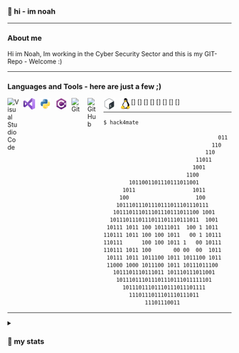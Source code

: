 ### 👋 hi - im noah
---
### About me

Hi im Noah,
Im working in the Cyber Security Sector and this is my GIT-Repo - Welcome :)

<!--
Hacker GIF from here:
<a href="https://iconscout.com/lottie-animations/hacker-using-laptop" class="text-underline font-size-sm" target="_blank">Hacker Using Laptop</a> by <a href="https://iconscout.com/contributors/boltbite" class="text-underline font-size-sm">BoltBite</a> on <a href="https://iconscout.com" class="text-underline font-size-sm">IconScout</a>
-->
---
### Languages and Tools - here are just a few ;)

[<img align="left" alt="Visual Studio Code" width="26px" src="https://cdn.jsdelivr.net/gh/devicons/devicon/icons/vscode/vscode-original.svg" style="padding-right:10px;" />]
[<img align="left" alt="Visual Studio" width="26px" src="https://raw.githubusercontent.com/devicons/devicon/v2.16.0/icons/visualstudio/visualstudio-original.svg" style="padding-right:10px;" />]
[<img align="left" alt="Python" width="26px" src="https://github.com/devicons/devicon/blob/v2.16.0/icons/python/python-original.svg" style="padding-right:10px;" />]
[<img align="left" alt="c#" width="26px" src="https://raw.githubusercontent.com/devicons/devicon/v2.16.0/icons/csharp/csharp-original.svg" style="padding-right:10px;" />]
[<img align="left" alt="Git" width="26px" src="https://cdn.jsdelivr.net/gh/devicons/devicon/icons/git/git-original.svg" style="padding-right:10px;" />]
[<img align="left" alt="GitHub" width="26px" src="https://user-images.githubusercontent.com/3369400/139447912-e0f43f33-6d9f-45f8-be46-2df5bbc91289.png" style="padding-right:10px;" />]
[<img align="left" alt="bash" width="26px" src="https://raw.githubusercontent.com/devicons/devicon/v2.16.0/icons/bash/bash-original.svg" style="padding-right:10px;" />]
[<img align="left" alt="Linux" width="26px" src="https://raw.githubusercontent.com/devicons/devicon/v2.16.0/icons/linux/linux-original.svg"/>]

---

```bash
$ hack4mate

                                    011     
                                  110       
                                110         
                             11011          
                            1001            
                          1100              
        1011001101110111011001              
      1011                  1011            noah - h4m
     100                     100            ----------
    10111011101110111011101110111           
   101110111011101110111011100 1001         Uptime: "21 years"
  1011101110111011101110111011  1001        Location: "GER"
 10111 1011 100 10111011  100 1 1011        
110111 1011 100 100 1011   00 1 10111       OS: ["MacOS", "Linux", "Windows"]
110111      100 100 1011 1   00 10111       Languages.Computer: ["Python", "C#", "Powershell"]
110111 1011 100       00 00  00  1011       Languages.Real: ["English", "German"]
 10111 1011 1011100 1011 1011100 1011       
 11000 1000 1011100 1011 10111011100        Certifications: "Google: Cybersecurity Professional"
   1011101110111011 101110111011001         
    101110111011101110111011111101          Twitter: @Hack4Mate 
      10111011101110111011101111            
        1110111011101110111011              
             11101110011                                 


``` 

---

<details>
<summary><h3>🫣 my stats</h3></summary> 

![Anurag's GitHub stats](https://github-readme-stats.vercel.app/api?username=hack4mate&theme=holi&show_icons=true)

</details>
